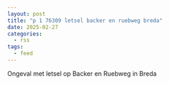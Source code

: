 ```yaml
---
layout: post
title: "p 1 76309 letsel backer en ruebweg breda"
date: 2025-02-27
categories: 
  - rss
tags: 
  - feed
---
```


Ongeval met letsel op Backer en Ruebweg in Breda
